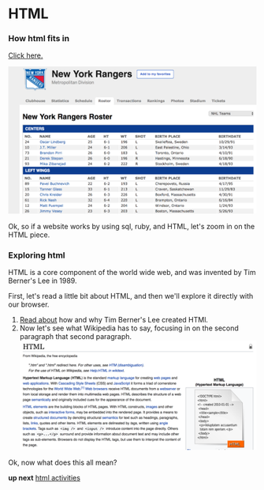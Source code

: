 # HTML

### How html fits in

[Click here.](http://www.espn.com/nhl/team/roster/_/name/nyr/new-york-rangers)

![](./ny-rangers-roster.png)

Ok, so if a website works by using sql, ruby, and HTML, let's zoom in on the HTML piece.

### Exploring html

HTML is a core component of the world wide web, and was invented by Tim Berner's Lee in 1989.

First, let's read a little bit about HTML, and then we'll explore it directly with our browser.

1. [Read about](http://webfoundation.org/about/vision/history-of-the-web/) how and why Tim Berner's Lee created HTMl.
2. Now let's see what Wikipedia has to say, focusing in on the second paragraph that second paragraph.
![](./wiki-html.png)

Ok, now what does this all mean?

**up next** [html activities](./html_activities.md)
